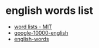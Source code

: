 # english words list

- [word lists - MIT](https://www.mit.edu/~ecprice/wordlist.10000)
- [google-10000-english](https://github.com/first20hours/google-10000-english)
- [english-words](https://github.com/dwyl/english-words)
